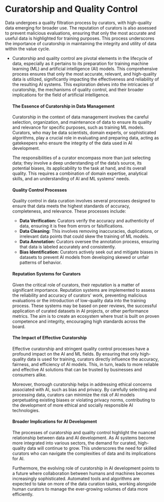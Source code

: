 # Curatorship and Quality Control

Data undergoes a quality filtration process by curators, with high-quality data emerging for broader use. The reputation of curators is also assessed to prevent malicious evaluations, ensuring that only the most accurate and useful data is highlighted for training purposes. This process underscores the importance of curatorship in maintaining the integrity and utility of data within the value cycle.

*   Curatorship and quality control are pivotal elements in the lifecycle of data, especially as it pertains to its preparation for training machine learning (ML) and artificial intelligence (AI) models. This comprehensive process ensures that only the most accurate, relevant, and high-quality data is utilized, significantly impacting the effectiveness and reliability of the resulting AI systems. This exploration delves into the intricacies of curatorship, the mechanisms of quality control, and their broader implications for the field of artificial intelligence.

    #### The Essence of Curatorship in Data Management

    Curatorship in the context of data management involves the careful selection, organization, and maintenance of data to ensure its quality and relevance for specific purposes, such as training ML models. Curators, who may be data scientists, domain experts, or sophisticated algorithms, play a crucial role in evaluating and preparing data, acting as gatekeepers who ensure the integrity of the data used in AI development.

    The responsibilities of a curator encompass more than just selecting data; they involve a deep understanding of the data’s source, its potential biases, its applicability to the task at hand, and its overall quality. This requires a combination of domain expertise, analytical skills, and an understanding of AI and ML systems' needs.

    #### Quality Control Processes

    Quality control in data curation involves several processes designed to ensure that data meets the highest standards of accuracy, completeness, and relevance. These processes include:

    * **Data Verification:** Curators verify the accuracy and authenticity of data, ensuring it is free from errors or falsifications.
    * **Data Cleaning:** This involves removing inaccuracies, duplications, or irrelevant data points that could skew the training of ML models.
    * **Data Annotation:** Curators oversee the annotation process, ensuring that data is labeled accurately and consistently.
    * **Bias Identification:** Curators actively seek out and mitigate biases in datasets to prevent AI models from developing skewed or unfair patterns of behavior.

    #### Reputation Systems for Curators

    Given the critical role of curators, their reputation is a matter of significant importance. Reputation systems are implemented to assess the reliability and accuracy of curators' work, preventing malicious evaluations or the introduction of low-quality data into the training process. These systems may be based on peer reviews, the successful application of curated datasets in AI projects, or other performance metrics. The aim is to create an ecosystem where trust is built on proven competence and integrity, encouraging high standards across the board.

    #### The Impact of Effective Curatorship

    Effective curatorship and stringent quality control processes have a profound impact on the AI and ML fields. By ensuring that only high-quality data is used for training, curators directly influence the accuracy, fairness, and efficiency of AI models. This, in turn, leads to more reliable and effective AI solutions that can be trusted by businesses and consumers alike.

    Moreover, thorough curatorship helps in addressing ethical concerns associated with AI, such as bias and privacy. By carefully selecting and processing data, curators can minimize the risk of AI models perpetuating existing biases or violating privacy norms, contributing to the development of more ethical and socially responsible AI technologies.

    #### Broader Implications for AI Development

    The processes of curatorship and quality control highlight the nuanced relationship between data and AI development. As AI systems become more integrated into various sectors, the demand for curated, high-quality data will continue to grow. This underscores the need for skilled curators who can navigate the complexities of data and its implications for AI.

    Furthermore, the evolving role of curatorship in AI development points to a future where collaboration between humans and machines becomes increasingly sophisticated. Automated tools and algorithms are expected to take on more of the data curation tasks, working alongside human curators to manage the ever-growing volumes of data more efficiently.
